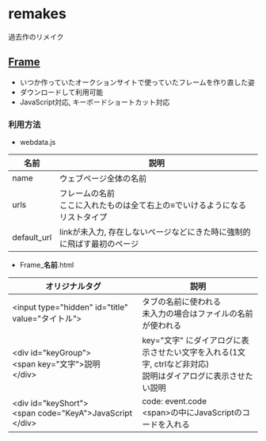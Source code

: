 # remakes
過去作のリメイク

## [Frame](https://wswsans.github.io/remakes/frame/)
* いつか作っていたオークションサイトで使っていたフレームを作り直した姿
* ダウンロードして利用可能
* JavaScript対応, キーボードショートカット対応

### 利用方法
* webdata.js

| 名前 | 説明 |
| - | - |
| name | ウェブページ全体の名前 |
| urls | フレームの名前<br>ここに入れたものは全て右上の<strong>≡</strong>でいけるようになる<br>リストタイプ |
| default_url | linkが未入力, 存在しないページなどにきた時に強制的に飛ばす最初のページ |

* Frame_<strong>名前</strong>.html

| オリジナルタグ | 説明 |
| - | - |
| \<input type="hidden" id="title" value="タイトル"> | タブの名前に使われる<br>未入力の場合はファイルの名前が使われる |
| \<div id="keyGroup"><br>  \<span key="文字">説明</span><br>\</div> | key="文字" にダイアログに表示させたい文字を入れる(1文字, ctrlなど非対応)<br>説明はダイアログに表示させたい説明 |
| \<div id="keyShort"><br>  \<span code="KeyA">JavaScript</span><br>\</div> | code: event.code<br>\<span>の中にJavaScriptのコードを入れる |
